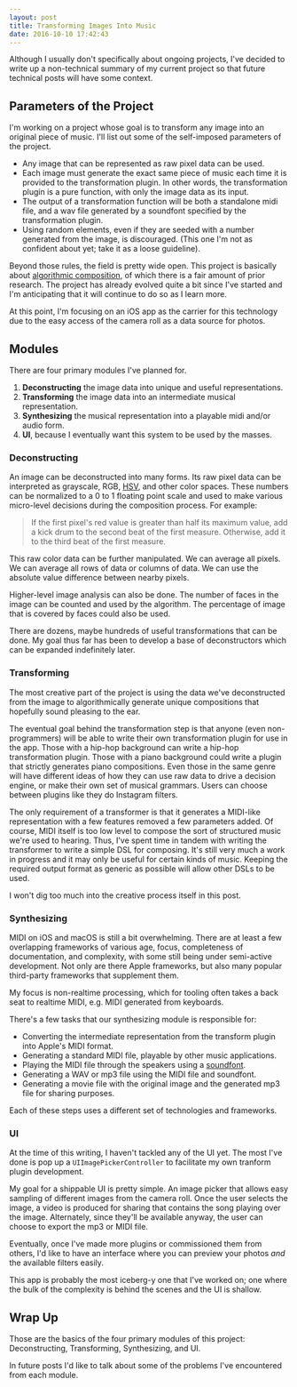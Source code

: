 ```yaml
---
layout: post
title: Transforming Images Into Music
date: 2016-10-10 17:42:43
---
```


Although I usually don't specifically about ongoing projects, I've decided to write up a non-technical summary of my current project so that future technical posts will have some context.

## Parameters of the Project

I'm working on a project whose goal is to transform any image into an original piece of music. I'll list out some of the self-imposed parameters of the project.

* Any image that can be represented as raw pixel data can be used.
* Each image must generate the exact same piece of music each time it is provided to the transformation plugin. In other words, the transformation plugin is a pure function, with only the image data as its input.
* The output of a transformation function will be both a standalone midi file, and a wav file generated by a soundfont specified by the transformation plugin.
* Using random elements, even if they are seeded with a number generated from the image, is discouraged. (This one I'm not as confident about yet; take it as a loose guideline).

Beyond those rules, the field is pretty wide open. This project is basically about [algorithmic composition](https://en.wikipedia.org/wiki/Algorithmic_composition), of which there is a fair amount of prior research. The project has already evolved quite a bit since I've started and I'm anticipating that it will continue to do so as I learn more.

At this point, I'm focusing on an iOS app as the carrier for this technology due to the easy access of the camera roll as a data source for photos.

## Modules

There are four primary modules I've planned for.

1. **Deconstructing** the image data into unique and useful representations. 
2. **Transforming** the image data into an intermediate musical representation.
3. **Synthesizing** the musical representation into a playable midi and/or audio form.
4. **UI**, because I eventually want this system to be used by the masses.

### Deconstructing

An image can be deconstructed into many forms. Its raw pixel data can be interpreted as grayscale, RGB, [HSV](https://en.wikipedia.org/wiki/HSL_and_HSV), and other color spaces. These numbers can be normalized to a 0 to 1 floating point scale and used to make various micro-level decisions during the composition process. For example: 

> If the first pixel's red value is greater than half its maximum value, add a kick drum to the second beat of the first measure. Otherwise, add it to the third beat of the first measure.

This raw color data can be further manipulated. We can average all pixels. We can average all rows of data or columns of data. We can use the absolute value difference between nearby pixels.

Higher-level image analysis can also be done. The number of faces in the image can be counted and used by the algorithm. The percentage of image that is covered by faces could also be used.

There are dozens, maybe hundreds of useful transformations that can be done. My goal thus far has been to develop a base of deconstructors which can be expanded indefinitely later.

### Transforming

The most creative part of the project is using the data we've deconstructed from the image to algorithmically generate unique compositions that hopefully sound pleasing to the ear.

The eventual goal behind the transformation step is that anyone (even non-programmers) will be able to write their own transformation plugin for use in the app. Those with a hip-hop background can write a hip-hop transformation plugin. Those with a piano background could write a plugin that strictly generates piano compositions. Even those in the same genre will have different ideas of how they can use raw data to drive a decision engine, or make their own set of musical grammars. Users can choose between plugins like they do Instagram filters.

The only requirement of a transformer is that it generates a MIDI-like representation with a few features removed a few parameters added. Of course, MIDI itself is too low level to compose the sort of structured music we're used to hearing. Thus, I've spent time in tandem with writing the transformer to write a simple DSL for composing. It's still very much a work in progress and it may only be useful for certain kinds of music. Keeping the required output format as generic as possible will allow other DSLs to be used.

I won't dig too much into the creative process itself in this post.

### Synthesizing

MIDI on iOS and macOS is still a bit overwhelming. There are at least a few overlapping frameworks of various age, focus, completeness of documentation, and complexity, with some still being under semi-active development. Not only are there Apple frameworks, but also many popular third-party frameworks that supplement them.

My focus is non-realtime processing, which for tooling often takes a back seat to realtime MIDI, e.g. MIDI generated from keyboards.

There's a few tasks that our synthesizing module is responsible for:

* Converting the intermediate representation from the transform plugin into Apple's MIDI format.
* Generating a standard MIDI file, playable by other music applications.
* Playing the MIDI file through the speakers using a [soundfont](https://en.wikipedia.org/wiki/SoundFont).
* Generating a WAV or mp3 file using the MIDI file and soundfont.
* Generating a movie file with the original image and the generated mp3 file for sharing purposes.

Each of these steps uses a different set of technologies and frameworks.

### UI

At the time of this writing, I haven't tackled any of the UI yet. The most I've done is pop up a `UIImagePickerController` to facilitate my own tranform plugin development.

My goal for a shippable UI is pretty simple. An image picker that allows easy sampling of different images from the camera roll. Once the user selects the image, a video is produced for sharing that contains the song playing over the image. Alternately, since they'll be available anyway, the user can choose to export the mp3 or MIDI file.

Eventually, once I've made more plugins or commissioned them from others, I'd like to have an interface where you can preview your photos _and_ the available filters easily.

This app is probably the most iceberg-y one that I've worked on; one where the bulk of the complexity is behind the scenes and the UI is shallow.

## Wrap Up

Those are the basics of the four primary modules of this project: Deconstructing, Transforming, Synthesizing, and UI.

In future posts I'd like to talk about some of the problems I've encountered from each module.
